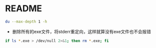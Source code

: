 # README
```bash
du --max-depth 1 -h
```
- 删除所有的exe文件，将stderr重定向，这样就算没有exe文件也不会报错
```bash
if ls *.exe > /dev/null 2>&1; then rm *.exe; fi
```